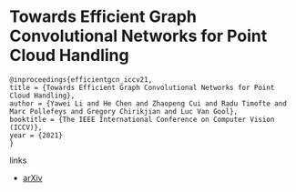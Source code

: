 # Towards Efficient Graph Convolutional Networks for Point Cloud Handling

```
@inproceedings{efficientgcn_iccv21,
title = {Towards Efficient Graph Convolutional Networks for Point Cloud Handling},
author = {Yawei Li and He Chen and Zhaopeng Cui and Radu Timofte and Marc Pollefeys and Gregory Chirikjian and Luc Van Gool},
booktitle = {The IEEE International Conference on Computer Vision (ICCV)},
year = {2021}
}
```

links
- [arXiv](https://arxiv.org/abs/2104.05706)

